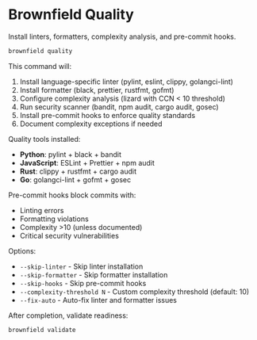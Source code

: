 # Brownfield Quality

Install linters, formatters, complexity analysis, and pre-commit hooks.

```bash
brownfield quality
```

This command will:
1. Install language-specific linter (pylint, eslint, clippy, golangci-lint)
2. Install formatter (black, prettier, rustfmt, gofmt)
3. Configure complexity analysis (lizard with CCN < 10 threshold)
4. Run security scanner (bandit, npm audit, cargo audit, gosec)
5. Install pre-commit hooks to enforce quality standards
6. Document complexity exceptions if needed

Quality tools installed:
- **Python**: pylint + black + bandit
- **JavaScript**: ESLint + Prettier + npm audit
- **Rust**: clippy + rustfmt + cargo audit
- **Go**: golangci-lint + gofmt + gosec

Pre-commit hooks block commits with:
- Linting errors
- Formatting violations
- Complexity >10 (unless documented)
- Critical security vulnerabilities

Options:
- `--skip-linter` - Skip linter installation
- `--skip-formatter` - Skip formatter installation
- `--skip-hooks` - Skip pre-commit hooks
- `--complexity-threshold N` - Custom complexity threshold (default: 10)
- `--fix-auto` - Auto-fix linter and formatter issues

After completion, validate readiness:
```bash
brownfield validate
```
